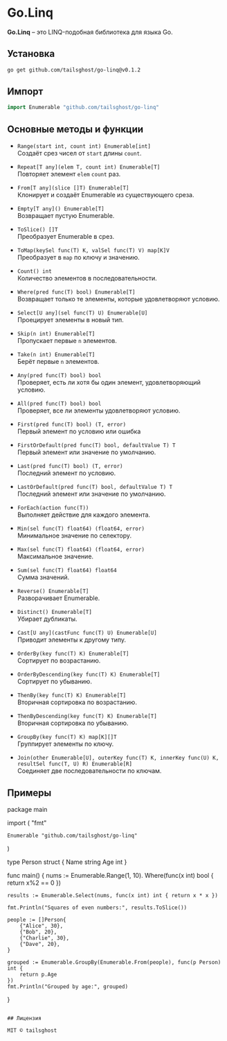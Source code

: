 # Go.Linq

**Go.Linq** – это LINQ-подобная библиотека для языка Go.

## Установка

```bash
go get github.com/tailsghost/go-linq@v0.1.2
```

## Импорт

```go
import Enumerable "github.com/tailsghost/go-linq"
```

## Основные методы и функции

- `Range(start int, count int) Enumerable[int]`  
  Создаёт срез чисел от `start` длины `count`.

- `Repeat[T any](elem T, count int) Enumerable[T]`  
  Повторяет элемент `elem` `count` раз.

- `From[T any](slice []T) Enumerable[T]`  
  Клонирует и создаёт Enumerable из существующего среза.

- `Empty[T any]() Enumerable[T]`  
  Возвращает пустую Enumerable.

- `ToSlice() []T`  
  Преобразует Enumerable в срез.

- `ToMap(keySel func(T) K, valSel func(T) V) map[K]V`  
  Преобразует в `map` по ключу и значению.

- `Count() int`  
  Количество элементов в последовательности.

- `Where(pred func(T) bool) Enumerable[T]`  
  Возвращает только те элементы, которые удовлетворяют условию.

- `Select[U any](sel func(T) U) Enumerable[U]`  
  Проецирует элементы в новый тип.

- `Skip(n int) Enumerable[T]`  
  Пропускает первые `n` элементов.

- `Take(n int) Enumerable[T]`  
  Берёт первые `n` элементов.

- `Any(pred func(T) bool) bool`  
  Проверяет, есть ли хотя бы один элемент, удовлетворяющий условию.

- `All(pred func(T) bool) bool`  
  Проверяет, все ли элементы удовлетворяют условию.

- `First(pred func(T) bool) (T, error)`  
  Первый элемент по условию или ошибка

- `FirstOrDefault(pred func(T) bool, defaultValue T) T`  
  Первый элемент или значение по умолчанию.

- `Last(pred func(T) bool) (T, error)`  
  Последний элемент по условию.

- `LastOrDefault(pred func(T) bool, defaultValue T) T`  
  Последний элемент или значение по умолчанию.

- `ForEach(action func(T))`  
  Выполняет действие для каждого элемента.

- `Min(sel func(T) float64) (float64, error)`  
  Минимальное значение по селектору.

- `Max(sel func(T) float64) (float64, error)`  
  Максимальное значение.

- `Sum(sel func(T) float64) float64`  
  Сумма значений.

- `Reverse() Enumerable[T]`  
  Разворачивает Enumerable.

- `Distinct() Enumerable[T]`  
  Убирает дубликаты.

- `Cast[U any](castFunc func(T) U) Enumerable[U]`  
  Приводит элементы к другому типу.

- `OrderBy(key func(T) K) Enumerable[T]`  
  Сортирует по возрастанию.

- `OrderByDescending(key func(T) K) Enumerable[T]`  
  Сортирует по убыванию.

- `ThenBy(key func(T) K) Enumerable[T]`  
  Вторичная сортировка по возрастанию.

- `ThenByDescending(key func(T) K) Enumerable[T]`  
  Вторичная сортировка по убыванию.

- `GroupBy(key func(T) K) map[K][]T`  
  Группирует элементы по ключу.

- `Join(other Enumerable[U], outerKey func(T) K, innerKey func(U) K, resultSel func(T, U) R) Enumerable[R]`  
  Соединяет две последовательности по ключам.

## Примеры

package main

import (
	"fmt"

	Enumerable "github.com/tailsghost/go-linq"
)

type Person struct {
	Name string
	Age  int
}

func main() {
	nums := Enumerable.Range(1, 10).
		Where(func(x int) bool { return x%2 == 0 })

	results := Enumerable.Select(nums, func(x int) int { return x * x })

	fmt.Println("Squares of even numbers:", results.ToSlice())

	people := []Person{
		{"Alice", 30},
		{"Bob", 20},
		{"Charlie", 30},
		{"Dave", 20},
	}

	grouped := Enumerable.GroupBy(Enumerable.From(people), func(p Person) int {
		return p.Age
	})
	fmt.Println("Grouped by age:", grouped)
}

```

## Лицензия

MIT © tailsghost
